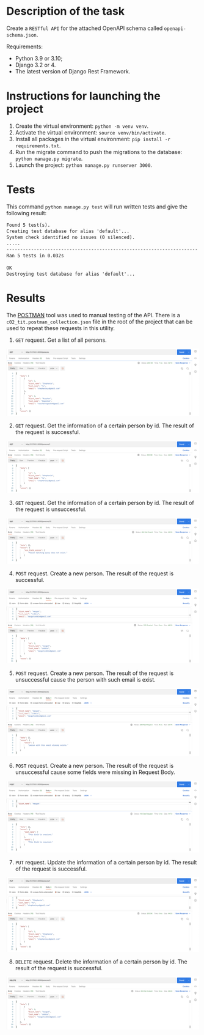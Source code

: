 # Description of the task

Create a `RESTful API` for the attached OpenAPI schema called `openapi-schema.json`.

Requirements:
- Python 3.9 or 3.10;
- Django 3.2 or 4.
- The latest version of Django Rest Framework.

# Instructions for launching the project

1) Create the virtual environment: `python -m venv venv`.
2) Activate the virtual environment: `source venv/bin/activate`.
3) Install all packages in the virtual environment: `pip install -r requirements.txt`.
4) Run the migrate command to push the migrations to the database: `python manage.py migrate`.
5) Launch the project: `python manage.py runserver 3000`.

# Tests

This command `python manage.py test` will run written tests and give the following result:

```                                             
Found 5 test(s).
Creating test database for alias 'default'...
System check identified no issues (0 silenced).
.....
----------------------------------------------------------------------
Ran 5 tests in 0.032s

OK
Destroying test database for alias 'default'...
```

# Results

The [POSTMAN](https://www.postman.com/) tool was used to manual testing of the API. There is a `c02_tit.postman_collection.json` file in the root of the project that can be used to repeat these requests in this utility.

1. `GET` request. Get a list of all persons.

![](./screenshots/1.png)

2. `GET` request. Get the information of a certain person by id. The result of the request is successful.

![](https://github.com/nurzhannogerbek/c02_tit/blob/main/screenshots/2.png)

3. `GET` request. Get the information of a certain person by id. The result of the request is unsuccessful.

![](https://github.com/nurzhannogerbek/c02_tit/blob/main/screenshots/3.png)

4. `POST` request. Create a new person. The result of the request is successful.

![](https://github.com/nurzhannogerbek/c02_tit/blob/main/screenshots/4.png)

5. `POST` request. Create a new person. The result of the request is unsuccessful cause the person with such email is exist.

![](https://github.com/nurzhannogerbek/c02_tit/blob/main/screenshots/5.png)

6. `POST` request. Create a new person. The result of the request is unsuccessful cause some fields were missing in Request Body.

![](https://github.com/nurzhannogerbek/c02_tit/blob/main/screenshots/6.png)

7. `PUT` request. Update the information of a certain person by id. The result of the request is successful.

![](https://github.com/nurzhannogerbek/c02_tit/blob/main/screenshots/7.png)

8. `DELETE` request. Delete the information of a certain person by id. The result of the request is successful.

![](https://github.com/nurzhannogerbek/c02_tit/blob/main/screenshots/8.png)
